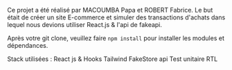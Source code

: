 Ce projet a été réalisé par MACOUMBA Papa et ROBERT Fabrice. Le but était de créer un site E-commerce et simuler des transactions d'achats dans lequel nous devions utiliser React.js & l'api de fakeapi.

Après votre git clone, veuillez faire `npm install` pour installer les modules et dépendances.

Stack utilisées :
React js & Hooks
Tailwind
FakeStore api
Test unitaire RTL
